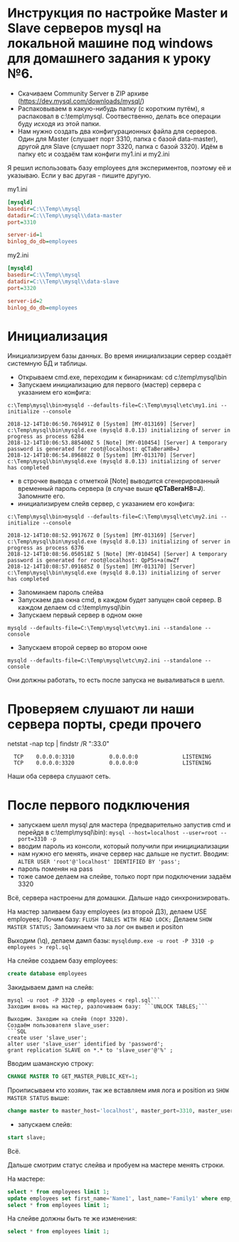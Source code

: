 
# Инструкция по настройке Master и Slave серверов mysql на локальной машине под windows для домашнего задания к уроку №6.
* Скачиваем Community Server в ZIP архиве (https://dev.mysql.com/downloads/mysql/)
* Распаковываем в какую-нибудь папку (с коротким путём), я распаковал в c:\temp\mysql. Соотвественно, делать все операции буду исходя из этой папки.
* Нам нужно создать два конфигурационных файла для серверов. Один для Master (слушает порт 3310, папка с базой data-master), другой для Slave (слушает порт 3320, папка с базой 3320). Идём в папку etc и создаём там конфиги my1.ini и my2.ini

Я решил использовать базу employees для экспериментов, поэтому её и указываю. Если у вас другая - пишите другую.

my1.ini
```ini
[mysqld]
basedir=C:\\Temp\\mysql
datadir=C:\\Temp\\mysql\\data-master
port=3310

server-id=1
binlog_do_db=employees
```

my2.ini
```ini
[mysqld]
basedir=C:\\Temp\\mysql
datadir=C:\\Temp\\mysql\\data-slave
port=3320

server-id=2
binlog_do_db=employees
```

# Инициализация
Инициализируем базы данных. Во время инициализации сервер создаёт системную БД и таблицы.
- Открываем cmd.exe, переходим к бинарникам: cd c:\temp\mysql\bin
- Запускаем инициализацию для первого (мастер) сервера с указанием его конфига: 
```
c:\Temp\mysql\bin>mysqld --defaults-file=C:\Temp\mysql\etc\my1.ini --initialize --console

2018-12-14T10:06:50.769491Z 0 [System] [MY-013169] [Server] c:\Temp\mysql\bin\mysqld.exe (mysqld 8.0.13) initializing of server in progress as process 6284
2018-12-14T10:06:53.885400Z 5 [Note] [MY-010454] [Server] A temporary password is generated for root@localhost: qCTaBeraH8=J
2018-12-14T10:06:54.896882Z 0 [System] [MY-013170] [Server] c:\Temp\mysql\bin\mysqld.exe (mysqld 8.0.13) initializing of server has completed
```
- в строчке вывода с отметкой [Note] выводится сгенерированный временный пароль сервера (в случае выше **qCTaBeraH8=J**). Запомните его.
- инициализируем слейв сервер, с указанием его конфига:
```
c:\Temp\mysql\bin>mysqld --defaults-file=C:\Temp\mysql\etc\my2.ini --initialize --console

2018-12-14T10:08:52.991767Z 0 [System] [MY-013169] [Server] c:\Temp\mysql\bin\mysqld.exe (mysqld 8.0.13) initializing of server in progress as process 6376
2018-12-14T10:08:56.050518Z 5 [Note] [MY-010454] [Server] A temporary password is generated for root@localhost: QpP5s+a(mwZf
2018-12-14T10:08:57.091685Z 0 [System] [MY-013170] [Server] c:\Temp\mysql\bin\mysqld.exe (mysqld 8.0.13) initializing of server has completed
```
- Запоминаем пароль слейва
- Запускаем два окна cmd, в каждом будет запущен свой сервер. В каждом делаем cd c:\temp\mysql\bin
- Запускаем первый сервер в одном окне

```
mysqld --defaults-file=C:\Temp\mysql\etc\my1.ini --standalone --console
```

- Запускаем второй сервер во втором окне
```
mysqld --defaults-file=C:\Temp\mysql\etc\my2.ini --standalone --console
```

Они должны работать, то есть после запуска не вываливаться в шелл.


# Проверяем слушают ли наши сервера порты, среди прочего 
netstat -nap tcp | findstr /R ":33.0"
```
  TCP    0.0.0.0:3310           0.0.0.0:0              LISTENING
  TCP    0.0.0.0:3320           0.0.0.0:0              LISTENING
```  
  
Наши оба сервера слушают сеть.  
  
  
# После первого подключения
- запускаем шелл mysql для мастера (предварительно запустив cmd и перейдя в c:\temp\mysql\bin): ```mysql --host=localhost --user=root --port=3310 -p```
- вводим пароль из консоли, который получили при иницициализации
- нам нужно его менять, иначе сервер нас дальше не пустит. Вводим: ```ALTER USER 'root'@'localhost' IDENTIFIED BY 'pass';```
- пароль поменян на pass
- тоже самое делаем на слейве, только порт при подключении задаём 3320

Всё, сервера настроены для домашки. Дальше надо синхронизировать.

На мастер заливаем базу employees (из второй ДЗ), делаем USE employees;
Лочим базу: ```FLUSH TABLES WITH READ LOCK;```
Делаем ```SHOW MASTER STATUS;```
Запоминаем что за лог он вывел и positon

Выходим (\q), делаем дамп базы: ```mysqldump.exe -u root -P 3310 -p employees > repl.sql```

На слейве создаем базу employees:
```SQL
create database employees
```

Закидываем дамп на слейв: 
```
mysql -u root -P 3320 -p employees < repl.sql```
Заходим вновь на мастер, разлочиваем базу: ```UNLOCK TABLES;```

Выходим. Заходим на слейв (порт 3320).
Создаём пользователя slave_user:
```SQL
create user 'slave_user';
alter user 'slave_user' identified by 'password';
grant replication SLAVE on *.* to 'slave_user'@'%' ;
```

Вводим шаманскую строку:
```SQL
CHANGE MASTER TO GET_MASTER_PUBLIC_KEY=1;
```

Проиписываем кто хозяин, так же вставляем имя лога и position из ```SHOW MASTER STATUS``` выше:
```SQL
change master to master_host='localhost', master_port=3310, master_user='slave_user', master_password='password', master_log_file='binlog.000003', master_log_pos=155;
```
- запускаем слейв: 
```SQL
start slave;
```


Всё.

Дальше смотрим статус слейва и пробуем на мастере менять строки.

На мастере:
```SQL
select * from employees limit 1;
update employees set first_name='Name1', last_name='Family1' where emp_no=10001;
select * from employees limit 1;
```

На слейве должны быть те же изменения:
```SQL
select * from employees limit 1;
```
